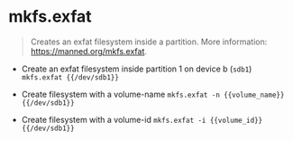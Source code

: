# mkfs.exfat
> Creates an exfat filesystem inside a partition.
> More information: <https://manned.org/mkfs.exfat>.

- Create an exfat filesystem inside partition 1 on device b (`sdb1`)
`mkfs.exfat {{/dev/sdb1}}`

- Create filesystem with a volume-name
`mkfs.exfat -n {{volume_name}} {{/dev/sdb1}}`

- Create filesystem with a volume-id
`mkfs.exfat -i {{volume_id}} {{/dev/sdb1}}`
